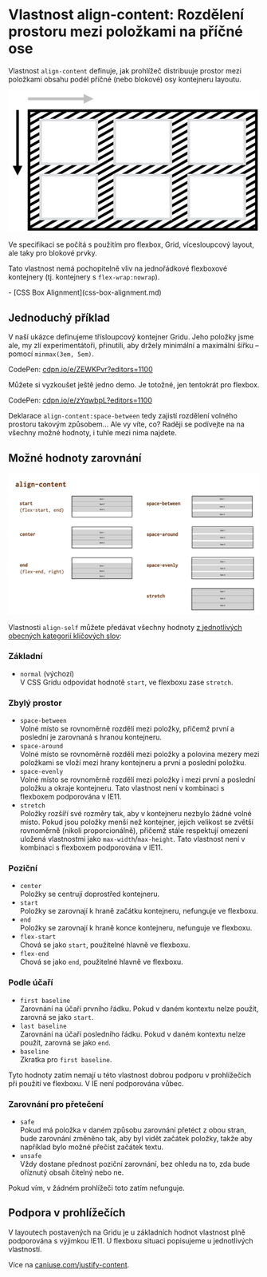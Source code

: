 # Vlastnost align-content: Rozdělení prostoru mezi položkami na příčné ose

Vlastnost `align-content` definuje, jak prohlížeč distribuuje prostor mezi položkami obsahu podél příčné (nebo blokové) osy kontejneru layoutu.

![Vlastnost align-content](../dist/images/original/vdgrid/css-align-content-schema.png)

Ve specifikaci se počítá s použitím pro flexbox, Grid, vícesloupcový layout, ale taky pro blokové prvky.

<!-- AdSnippet -->

Tato vlastnost nemá pochopitelně vliv na jednořádkové flexboxové kontejnery (tj. kontejnery s `flex-wrap:nowrap`).

<div class="related web-only" markdown="1">
- [CSS Box Alignment](css-box-alignment.md)
</div>

## Jednoduchý příklad

V naší ukázce definujeme třísloupcový kontejner Gridu. Jeho položky jsme ale, my zlí experimentátoři, přinutili, aby držely minimální a maximální šířku – pomocí `minmax(3em, 5em)`.

CodePen: [cdpn.io/e/ZEWKPvr?editors=1100](https://codepen.io/machal/pen/ZEWKPvr?editors=1100)

Můžete si vyzkoušet ještě jedno demo. Je totožné, jen tentokrát pro flexbox.

CodePen: [cdpn.io/e/zYqwbpL?editors=1100](https://codepen.io/machal/pen/zYqwbpL?editors=1100)

Deklarace `align-content:space-between` tedy zajistí rozdělení volného prostoru takovým způsobem… Ale vy víte, co? Raději se podívejte na na všechny možné hodnoty, i tuhle mezi nima najdete.

## Možné hodnoty zarovnání

![Hodnoty vlastnosti align-content](../dist/images/original/vdgrid/css-align-content-hodnoty.png)

Vlastnosti `align-self` můžete předávat všechny hodnoty [z jednotlivých obecných kategorií klíčových slov](css-box-alignment.md#typy-klicova-slova):

### Základní

- `normal` (výchozí)  
  V CSS Gridu odpovídat hodnotě `start`, ve flexboxu zase `stretch`.

### Zbylý prostor

- `space-between`  
  Volné místo se rovnoměrně rozdělí mezi položky, přičemž první a poslední je zarovnaná s hranou kontejneru.
- `space-around`  
  Volné místo se rovnoměrně rozdělí mezi položky a polovina mezery mezi položkami se vloží mezi hrany kontejneru a první a poslední položku.
- `space-evenly`  
  Volné místo se rovnoměrně rozdělí mezi položky i mezi první a poslední položku a okraje kontejneru. Tato vlastnost není v kombinaci s flexboxem podporována v IE11.
- `stretch`  
  Položky rozšíří své rozměry tak, aby v kontejneru nezbylo žádné volné místo. Pokud jsou položky menší než kontejner, jejich velikost se zvětší rovnoměrně (nikoli proporcionálně), přičemž stále respektují omezení uložená vlastnostmi jako `max-width`/`max-height`. Tato vlastnost není v kombinaci s flexboxem podporována v IE11.  

### Poziční

- `center`  
  Položky se centrují doprostřed kontejneru.
- `start`  
  Položky se zarovnají k hraně začátku kontejneru, nefunguje ve flexboxu.
- `end`  
  Položky se zarovnají k hraně konce kontejneru, nefunguje ve flexboxu.
- `flex-start`  
  Chová se jako `start`, použitelné hlavně ve flexboxu.
- `flex-end`  
  Chová se jako `end`, použitelné hlavně ve flexboxu.

### Podle účaří

- `first baseline`  
  Zarovnání na účaří prvního řádku. Pokud v daném kontextu nelze použít, zarovná se jako `start`.
- `last baseline`  
  Zarovnání na účaří posledního řádku. Pokud v daném kontextu nelze použít, zarovná se jako `end`.
- `baseline`  
  Zkratka pro `first baseline`.

Tyto hodnoty zatím nemají u této vlastnost dobrou podporu v prohlížečích při použití ve flexboxu. V IE není podporována vůbec.

### Zarovnání pro přetečení

- `safe`  
  Pokud má položka v daném způsobu zarovnání přetéct z obou stran, bude zarovnání změněno tak, aby byl vidět začátek položky, takže aby například bylo možné přečíst začátek textu.
- `unsafe`  
  Vždy dostane přednost poziční zarovnání, bez ohledu na to, zda bude oříznutý obsah čitelný nebo ne.  

Pokud vím, v žádném prohlížeči toto zatím nefunguje.

## Podpora v prohlížečích

V layoutech postavených na Gridu je u základních hodnot vlastnost plně podporována s výjimkou IE11. U flexboxu situaci popisujeme u jednotlivých vlastností.

Více na [caniuse.com/justify-content](https://caniuse.com/#search=justify-content).

<!-- AdSnippet -->
